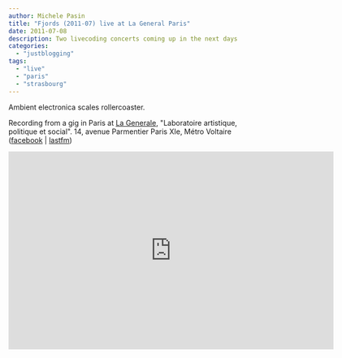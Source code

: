 ```yaml
---
author: Michele Pasin
title: "Fjords (2011-07) live at La General Paris"
date: 2011-07-08
description: Two livecoding concerts coming up in the next days
categories: 
  - "justblogging"
tags: 
  - "live"
  - "paris"
  - "strasbourg"
---
```


Ambient electronica scales rollercoaster. 

Recording from a gig in Paris at [La Generale](http://lagenerale.fr/), "Laboratoire artistique, politique et social". 14, avenue Parmentier Paris XIe, Métro Voltaire ([facebook](http://www.facebook.com/event.php?eid=238044802881179) | [lastfm](http://www.last.fm/event/1989879+Livecoding+concert))

<iframe width="640" height="390" src="http://www.youtube.com/embed/Gh6TuUkeBZw?autoplay=1&amp;start=340" frameborder="0" allowfullscreen></iframe>
